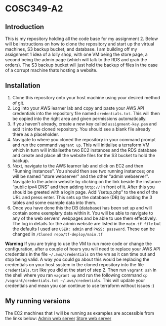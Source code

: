 # COSC349-A2
## Introduction
This is my repository holding all the code base for my assignment 2. Below will be instructions on how to clone the repository and start up the virtual machines, S3 backup bucket, and database. I am building off my assignment 1 idea of a lolly shop, with one VM being the store page, a second being the admin page (which will talk to the RDS and grab the orders). The S3 backup bucket will just hold the backup of files in the case of a corrupt machine thats hosting a website.

## Installation
1. Clone this repository onto your host machine using your desired method of git.
2. Log into your AWS learner lab and copy and paste your AWS API credentials into the repository file named ```credentials.txt```. This will then be copied into the right area and given permissions automatically.
3. If you haven’t already, create a new key called ```assignment-key.pem``` and add it into the cloned repository. You should see a blank file already there as a placeholder.
4. Navigate to where you cloned the repository in your command prompt and run the command ```vagrant up```. This will initialise a terraform VM which in turn will initialisethe two EC2 instances and the RDS database and create and place all the website files for the S3 bucket to hold the backup.
5. Next, navigate to the AWS learner lab and click on EC2 and then "Running instances". You should then see two running instances; one will be named "store webserver" and the other "admin webserver". Navigate to the admin website by clicking on the link beside the instance “public ipv4 DNS” and then adding ```http://``` in front of it. After this you should be greeted with a login page. Add “/setup.php” to the end of the URL and press enter. This sets up the database (DB) by adding the 3 tables and some example data into them.
6. Once you have done this the DB (database) has been set up and will contain some exemplary data within it. You will be able to navigate to any of the web servers’ webpages and be able to use them effectively. The log in details for the admin website are listed in the ```main.tf file``` but the defaults I used are ```USER: admin``` and
```PASS: password```. These can be changed in ```/Cloned repo/tf-deploy/main.tf```

**Warning** If you are trying to use the VM to run more code or change the configuration, after a couple of hours you will need to replace your AWS API credentials in the file ```~/.aws/credentials``` on the vm as it can time out and stop being valid. A way you could go about this would be replacing the credentials on your host system in the cloned repository into the file ```credentials.txt``` like you did at the start of step 2. Then run ```vagrant ssh``` in the shell where you ran ```vagrant up``` and run the following command ```cp /vagrant/credentials.txt ~/.aws/credentials```. This will update your credentials and mean you can continue to use terraform without issues :)

## My running versions
The EC2 machines that I will be running as examples are accessible from the links below:
[Admin web server](http://ec2-54-224-48-122.compute-1.amazonaws.com)
[Store web server](http://ec2-18-234-151-142.compute-1.amazonaws.com)
